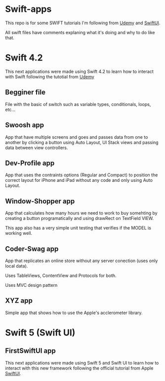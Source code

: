 # Swift-apps
This repo is for some SWIFT tutorials I'm following from [Udemy](https://www.udemy.com/devslopes-ios12/) and [SwiftUI](https://developer.apple.com/tutorials/swiftui).

All swift files have comments explaning what it's doing and why to do like that.

# Swift 4.2
This next applications were made using Swift 4.2 to learn how to interact with Swift following the tutotial from [Udemy](https://www.udemy.com/devslopes-ios12/)

## Begginer file
File with the basic of switch such as variable types, conditionals, loops, etc...

## Swoosh app
App that have multiple screens and goes and passes data from one to another by clicking a button using Auto Layout, UI Stack views and passing data between view controllers.

## Dev-Profile app
App that uses the contraints options (Regular and Compact) to position the correct layout for iPhone and iPad without any code and only using Auto Layout.

## Window-Shopper app
App that calculates how many hours we need to work to buy somehting by creating a button programatically and using drawRect on TextField VIEW.

This app also has a very simple unit testing that verifies if the MODEL is working well.

## Coder-Swag app
App that replicates an online store without any server conection (uses only local data).

Uses TableViews, ContentView and Protocols for both.

Uses MVC design pattern


## XYZ app
Simple app that shows how to use the Apple's acclerometer library.

# Swift 5 (Swift UI)
## FirstSwiftUI app
This next applications were made using Swift 5 and Swift UI to learn how to interact with this new framework following the official tutorial from Apple [SwiftUI](https://developer.apple.com/tutorials/swiftui).
